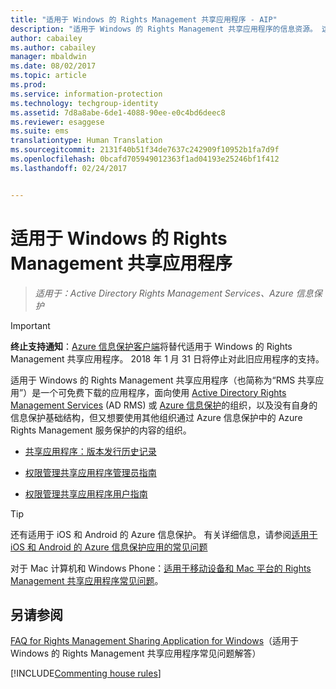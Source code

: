```yaml
---
title: "适用于 Windows 的 Rights Management 共享应用程序 - AIP"
description: "适用于 Windows 的 Rights Management 共享应用程序的信息资源。 这是一个可免费下载的应用程序，面向使用 Active Directory Rights Management Services (AD RMS) 或 Azure 信息保护的组织，以及没有自身的信息保护基础结构，但又想要使用其他组织通过 Azure 信息保护保护的内容的组织。"
author: cabailey
ms.author: cabailey
manager: mbaldwin
ms.date: 08/02/2017
ms.topic: article
ms.prod: 
ms.service: information-protection
ms.technology: techgroup-identity
ms.assetid: 7d8a8abe-6de1-4088-90ee-e0c4bd6deec8
ms.reviewer: esaggese
ms.suite: ems
translationtype: Human Translation
ms.sourcegitcommit: 2131f40b51f34de7637c242909f10952b1fa7d9f
ms.openlocfilehash: 0bcafd705949012363f1ad04193e25246bf1f412
ms.lasthandoff: 02/24/2017


---
```


# <a name="rights-management-sharing-application-for-windows"></a>适用于 Windows 的 Rights Management 共享应用程序

>*适用于：Active Directory Rights Management Services、Azure 信息保护*

> [!IMPORTANT]
> **终止支持通知**：[Azure 信息保护客户端](aip-client.md)将替代适用于 Windows 的 Rights Management 共享应用程序。 2018 年 1 月 31 日将停止对此旧应用程序的支持。 


适用于 Windows 的 Rights Management 共享应用程序（也简称为“RMS 共享应用”）是一个可免费下载的应用程序，面向使用 [Active Directory Rights Management Services](https://technet.microsoft.com/library/cc772403.aspx) (AD RMS) 或 [Azure 信息保护](../understand-explore/what-is-information-protection.md)的组织，以及没有自身的信息保护基础结构，但又想要使用其他组织通过 Azure 信息保护中的 Azure Rights Management 服务保护的内容的组织。

-   [ 共享应用程序：版本发行历史记录](sharing-app-version-release-history.md)

-   [权限管理共享应用程序管理员指南](sharing-app-admin-guide.md)

-   [权限管理共享应用程序用户指南](sharing-app-user-guide.md)

> [!TIP]
> 还有适用于 iOS 和 Android 的 Azure 信息保护。 有关详细信息，请参阅[适用于 iOS 和 Android 的 Azure 信息保护应用的常见问题](mobile-app-faq.md )
> 
> 对于 Mac 计算机和 Windows Phone：[适用于移动设备和 Mac 平台的 Rights Management 共享应用程序常见问题](http://technet.microsoft.com/dn451248)。

## <a name="see-also"></a>另请参阅
[FAQ for Rights Management Sharing Application for Windows](http://technet.microsoft.com/dn467883)（适用于 Windows 的 Rights Management 共享应用程序常见问题解答）

[!INCLUDE[Commenting house rules](../includes/houserules.md)]

